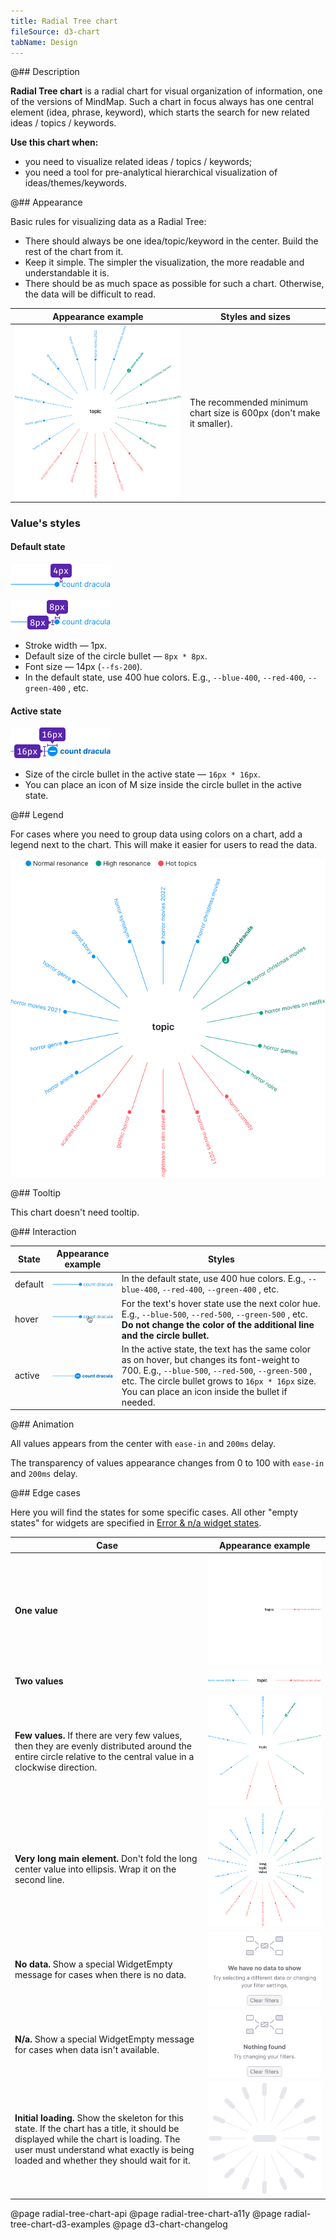 ```yaml
---
title: Radial Tree chart
fileSource: d3-chart
tabName: Design
---
```


@## Description

**Radial Tree chart** is a radial chart for visual organization of information, one of the versions of MindMap. Such a chart in focus always has one central element (idea, phrase, keyword), which starts the search for new related ideas / topics / keywords.

**Use this chart when:**

- you need to visualize related ideas / topics / keywords;
- you need a tool for pre-analytical hierarchical visualization of ideas/themes/keywords.

@## Appearance

Basic rules for visualizing data as a Radial Tree:

- There should always be one idea/topic/keyword in the center. Build the rest of the chart from it.
- Keep it simple. The simpler the visualization, the more readable and understandable it is.
- There should be as much space as possible for such a chart. Otherwise, the data will be difficult to read.

| Appearance example                                    | Styles and sizes                                                     |
| ----------------------------------------------------- | -------------------------------------------------------------------- |
| ![default radial tree example](static/radialtree.png) | The recommended minimum chart size is 600px (don't make it smaller). |

### Value's styles

#### Default state

![value of radial tree](static/margins.png)

![value of radial tree](static/sizes1.png)

- Stroke width — 1px.
- Default size of the circle bullet — `8px * 8px`.
- Font size — 14px (`--fs-200`).
- In the default state, use 400 hue colors. E.g., `--blue-400`, `--red-400`, `--green-400` , etc.

#### Active state

![value of radial tree](static/sizes2.png)

- Size of the circle bullet in the active state — `16px * 16px`.
- You can place an icon of M size inside the circle bullet in the active state.

@## Legend

For cases where you need to group data using colors on a chart, add a legend next to the chart. This will make it easier for users to read the data.

![legend for radial tree](static/legend.png)

@## Tooltip

This chart doesn't need tooltip.

@## Interaction

| State   | Appearance example                              | Styles                                                                                                                                                                                                                                                    |
| ------- | ----------------------------------------------- | --------------------------------------------------------------------------------------------------------------------------------------------------------------------------------------------------------------------------------------------------------- |
| default | ![value in a default state](static/default.png) | In the default state, use 400 hue colors. E.g., `--blue-400`, `--red-400`, `--green-400` , etc.                                                                                                                                                           |
| hover   | ![value in a hover state](static/hover.png)     | For the text's hover state use the next color hue. E.g., `--blue-500`, `--red-500`, `--green-500` , etc. **Do not change the color of the additional line and the circle bullet.**                                                                        |
| active  | ![value in an active state](static/active.png)  | In the active state, the text has the same color as on hover, but changes its font-weight to 700. E.g., `--blue-500`, `--red-500`, `--green-500` , etc. The circle bullet grows to `16px * 16px` size. You can place an icon inside the bullet if needed. |

@## Animation

All values appears from the center with `ease-in` and `200ms` delay.

The transparency of values appearance changes from 0 to 100 with `ease-in` and `200ms` delay.

@## Edge cases

Here you will find the states for some specific cases. All other "empty states" for widgets are specified in [Error & n/a widget states](/components/widget-empty/).

| Case                                                                                                                                                                                                                           | Appearance example                                                |
| ------------------------------------------------------------------------------------------------------------------------------------------------------------------------------------------------------------------------------ | ----------------------------------------------------------------- |
| **One value**                                                                                                                                                                                                                  | ![radial tree with one value](static/one-value.png)               |
| **Two values**                                                                                                                                                                                                                 | ![radial tree with two values](static/two-values.png)             |
| **Few values.** If there are very few values, then they are evenly distributed around the entire circle relative to the central value in a clockwise direction.                                                                | ![radial tree with few values](static/few-values.png)             |
| **Very long main element.** Don't fold the long center value into ellipsis. Wrap it on the second line.                                                                                                                        | ![radial tree with a very long main value](static/long-value.png) |
| **No data.** Show a special WidgetEmpty message for cases when there is no data.                                                                                                                                               | ![radial tree with no data](static/no-data-state.png)             |
| **N/a.** Show a special WidgetEmpty message for cases when data isn't available.                                                                                                                                               | ![radial tree with not available](static/n-a-state.png)           |
| **Initial loading.** Show the skeleton for this state. If the chart has a title, it should be displayed while the chart is loading. The user must understand what exactly is being loaded and whether they should wait for it. | ![radial tree with skeleton](static/skeleton.png)                 |

@page radial-tree-chart-api
@page radial-tree-chart-a11y
@page radial-tree-chart-d3-examples
@page d3-chart-changelog
